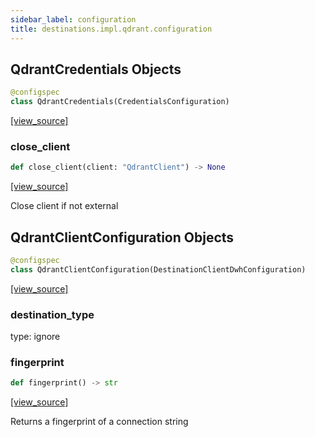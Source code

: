 ```yaml
---
sidebar_label: configuration
title: destinations.impl.qdrant.configuration
---
```


## QdrantCredentials Objects

```python
@configspec
class QdrantCredentials(CredentialsConfiguration)
```

[[view_source]](https://github.com/dlt-hub/dlt/blob/e9c9ecfa8a644fdb516dd74aabca3bf75bafb154/dlt/destinations/impl/qdrant/configuration.py#L18)

### close\_client

```python
def close_client(client: "QdrantClient") -> None
```

[[view_source]](https://github.com/dlt-hub/dlt/blob/e9c9ecfa8a644fdb516dd74aabca3bf75bafb154/dlt/destinations/impl/qdrant/configuration.py#L64)

Close client if not external

## QdrantClientConfiguration Objects

```python
@configspec
class QdrantClientConfiguration(DestinationClientDwhConfiguration)
```

[[view_source]](https://github.com/dlt-hub/dlt/blob/e9c9ecfa8a644fdb516dd74aabca3bf75bafb154/dlt/destinations/impl/qdrant/configuration.py#L100)

### destination\_type

type: ignore

### fingerprint

```python
def fingerprint() -> str
```

[[view_source]](https://github.com/dlt-hub/dlt/blob/e9c9ecfa8a644fdb516dd74aabca3bf75bafb154/dlt/destinations/impl/qdrant/configuration.py#L137)

Returns a fingerprint of a connection string

